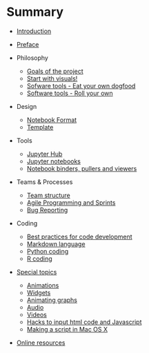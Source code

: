 # Summary

* [Introduction](README.md)
* [Preface](Introduction.md)

* Philosophy
  * [Goals of the project](goals.md)
  * [Start with visuals!](start-visuals.md)
  * [Sofware tools - Eat your own dogfood](tools1.md)
  * [Software tools - Roll your own](tools2.md)

* Design
  * [Notebook Format](NotebookFormat.md)
  * [Template](notebook_template.md)

* Tools
  * [Jupyter Hub](jhub.md)
  * [Jupyter notebooks](jnb.md)
  * [Notebook binders, pullers and viewers](nbviewers.md)
* Teams & Processes
  * [Team structure](teams.md)
  * [Agile Programming and Sprints](agile.md)
  * [Bug Reporting](bug-reporting.md)
* Coding
  * [Best practices for code development](best-practices.md)
  * [Markdown language](markdown.md)
  * [Python coding](python-coding.md)
  * [R coding](r-coding.md)
* [Special topics](special.md)
  * [Animations](animation.md)
  * [Widgets](widgets.md)
  * [Animating graphs](animate-graphs.md)
  * [Audio](audio.md)
  * [Videos](youtube.md)
  * [Hacks to input html code and Javascript](hacks.md)
  * [Making a script in Mac OS X](osx-script.md)

* [Online resources](online.md)
